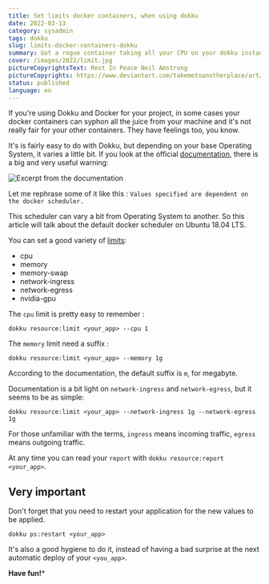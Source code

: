```yaml
---
title: Set limits docker containers, when using dokku
date: 2022-03-13
category: sysadmin
tags: dokku
slug: limits-docker-containers-dokku
summary: Got a rogue container taking all your CPU on your dokku instance? When using dokku with multi tenants, it makes sense to set some limits.
cover: /images/2022/limit.jpg
pictureCopyrightsText: Rest In Peace Neil Amstrong
pictureCopyrights: https://www.deviantart.com/takemetoanotherplace/art/Rest-In-Peace-Neil-Armstrong-176564426
status: published
language: en
---
```


If you're using Dokku and Docker for your project, in some cases your docker containers can syphon all the juice from your machine
and it's not really fair for your other containers. They have feelings too, you know.

It's is fairly easy to do with Dokku, but depending on your base Operating System, it varies a little bit.
If you look at the official [documentation](https://dokku.com/docs/advanced-usage/resource-management/), there is a big and very useful warning:

![Excerpt from the documentation](/images/2022/limits-docs.png)

Let me rephrase some of it like this : `Values specified are dependent on the docker scheduler.`

This scheduler can vary a bit from Operating System to another. So this article will talk about the default docker scheduler on Ubuntu 18.04 LTS.

You can set a good variety of [limits](https://dokku.com/docs/deployment/schedulers/docker-local/#supported-resource-management-properties): 


* cpu
* memory
* memory-swap
* network-ingress
* network-egress
* nvidia-gpu


The `cpu` limit is pretty easy to remember :

```
dokku resource:limit <your_app> --cpu 1
```

The `memory` limit need a suffix :

```
dokku resource:limit <your_app> --memory 1g
```

According to the documentation, the default suffix is `m`, for megabyte.

Documentation is a bit light on `network-ingress` and `network-egress`, but it seems to be as simple:

```
dokku resource:limit <your_app> --network-ingress 1g --network-egress 1g
```

For those unfamiliar with the terms, `ingress` means incoming traffic, `egress` means outgoing traffic.

At any time you can read your `report` with `dokku resource:report <your_app>`.

Very important
--------------

Don't forget that you need to restart your application for the new values to be applied.

```
dokku ps:restart <your_app>
```

It's also a good hygiene to do it, instead of having a bad surprise at the next automatic deploy of your `<you_app>`.

**Have fun!***
